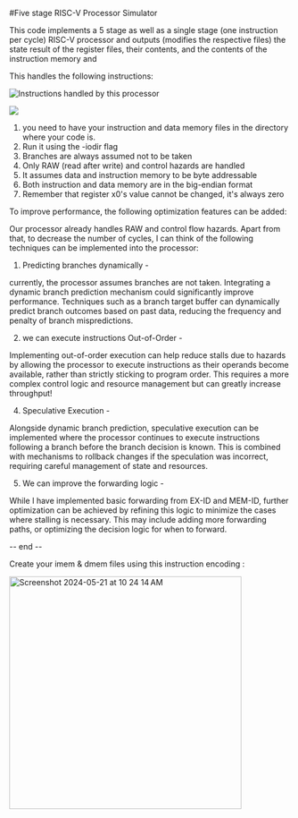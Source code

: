 #Five stage RISC-V Processor Simulator

This code implements a 5 stage as well as a single stage (one instruction per cycle) RISC-V processor and outputs (modifies the respective files) the state result of the register files, their contents, and the contents of the instruction memory and 

This handles the following instructions:

![Instructions handled by this processor](https://github.com/aashnakunk/Pipelined_processor_FiveStage/assets/58456702/6c7332f0-ee27-497d-8021-a68b7f52eab9)

![](https://github.com/aashnakunk/Pipelined_processor_FiveStage/assets/58456702/c9c51217-9aaa-4c4b-87f3-2d61acd0e9d1)

1. you need to have your instruction and data memory files in the directory where your code is.
2. Run it using the -iodir flag
3. Branches are always assumed not to be taken
4. Only RAW (read after write) and control hazards are handled
5. It assumes data and instruction memory to be byte addressable
6. Both instruction and data memory are in the big-endian format
7. Remember that register x0's value cannot be changed, it's always zero

To improve performance, the following optimization features can be added:


Our processor already handles RAW and control flow hazards. Apart from that, to decrease the number of cycles, I can think of the following techniques can be implemented into the processor: 

 1.  Predicting branches dynamically - 

currently, the processor assumes branches are not taken. Integrating a dynamic branch prediction mechanism could significantly improve performance. Techniques such as a branch target buffer can dynamically predict branch outcomes based on past data, reducing the frequency and penalty of branch mispredictions.

2. we can execute instructions Out-of-Order - 

Implementing out-of-order execution can help reduce stalls due to hazards by allowing the processor to execute instructions as their operands become available, rather than strictly sticking to program order. 
This requires a more complex control logic and resource management but can greatly increase throughput! 

4. Speculative Execution -

Alongside dynamic branch prediction, speculative execution can be implemented where the processor continues to execute instructions following a branch before the branch decision is known. This is combined with mechanisms to rollback changes if the speculation was incorrect, requiring careful management of state and resources.

 5. We can improve the forwarding logic -

While I have implemented basic forwarding from EX-ID and MEM-ID, further optimization can be achieved by refining this logic to minimize the cases where stalling is necessary. 
This may include adding more forwarding paths, or optimizing the decision logic for when to forward.

-- end -- 


Create your imem & dmem files using this instruction encoding : 

<img width="416" alt="Screenshot 2024-05-21 at 10 24 14 AM" src="https://github.com/aashnakunk/Pipelined_processor_FiveStage/assets/58456702/1ecdf32a-dc12-4cc6-9ccd-8ec58dced62d">


